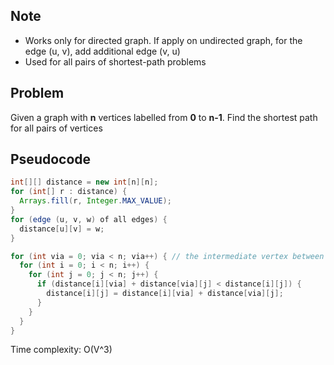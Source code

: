 ## Note

- Works only for directed graph. If apply on undirected graph, for the edge (u, v), add additional edge (v, u)
- Used for all pairs of shortest-path problems

## Problem

Given a graph with **n** vertices labelled from **0** to **n-1**. Find the shortest path for all pairs of vertices

## Pseudocode

``` java
int[][] distance = new int[n][n];
for (int[] r : distance) {
  Arrays.fill(r, Integer.MAX_VALUE);
}
for (edge (u, v, w) of all edges) {
  distance[u][v] = w;
}

for (int via = 0; via < n; via++) { // the intermediate vertex between i and j vertex
  for (int i = 0; i < n; i++) {
    for (int j = 0; j < n; j++) {
      if (distance[i][via] + distance[via][j] < distance[i][j]) {
        distance[i][j] = distance[i][via] + distance[via][j];
      }
    }
  }
}
```

Time complexity: O(V^3)